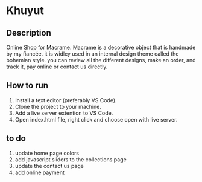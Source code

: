 # Khuyut

## Description  
Online Shop for Macrame. Macrame is a decorative object that is handmade by my fiancée. it is widley used in an internal design theme called the bohemian style.
you can review all the different designs, make an order, and track it, pay online or contact us directly. 

## How to run

 1. Install a text editor (preferably VS Code).
 2. Clone the project to your machine.
 3. Add a live server extention to VS Code.
 4. Open index.html file, right click and choose open with live server.

 ## to do

 1. update home page colors
 2. add javascript sliders to the collections page 
 3. update the contact us page 
 4. add online payment 
 
